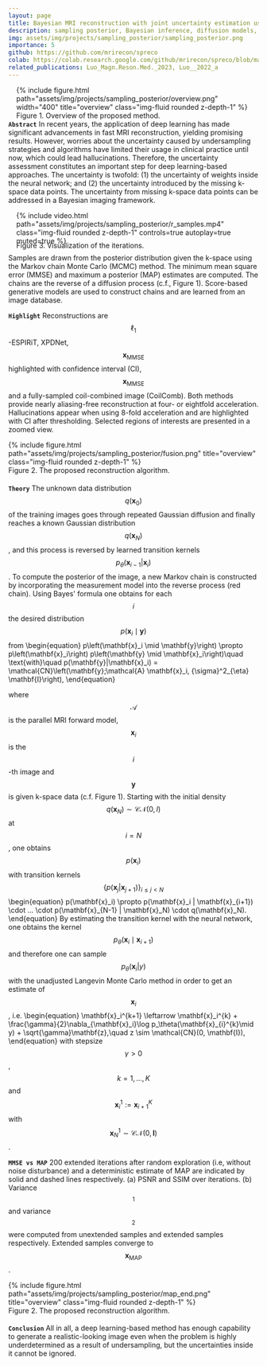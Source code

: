```yaml
---
layout: page
title: Bayesian MRI reconstruction with joint uncertainty estimation using diffusion models
description: sampling posterior, Bayesian inference, diffusion models, uncertainty estimation, inverse problem, MR image reconstruction, Monte Carlo, Markov chain
img: assets/img/projects/sampling_posterior/sampling_posterior.png
importance: 5
github: https://github.com/mrirecon/spreco
colab: https://colab.research.google.com/github/mrirecon/spreco/blob/main/examples/scripts/demo_recon.ipynb
related_publications: Luo_Magn.Reson.Med._2023, Luo__2022_a
---
```

<div style="float: right; margin-left: 1rem; margin-bottom: 0rem">
{% include figure.html path="assets/img/projects/sampling_posterior/overview.png" width="400" title="overview" class="img-fluid rounded z-depth-1" %}
<div class="caption_post">
    Figure 1. Overview of the proposed method.
</div>
</div>

**`Abstract`** In recent years, the application of deep
learning has made significant advancements in fast MRI
reconstruction, yielding promising results. However,
worries about the uncertainty caused by undersampling
strategies and algorithms have limited their usage in
clinical practice until now, which could lead hallucinations. Therefore, the uncertainty
assessment constitutes an important step
for deep learning-based approaches. The uncertainty is twofold:
(1) the uncertainty of weights inside the neural
network; and (2) the uncertainty introduced by the
missing k-space data points. The uncertainty from missing
k-space data points can be addressed in a Bayesian imaging framework. 

<div style="float: right; margin-left: 1rem; margin-bottom: 0rem;">
{% include video.html path="assets/img/projects/sampling_posterior/r_samples.mp4" class="img-fluid rounded z-depth-1" controls=true autoplay=true muted=true %}
<div class="caption_post" style="margin-bottom: 0.5rem; margin-top: -0.5rem">
    Figure 3. Visualization of the iterations.
</div>
</div>

Samples are drawn from the posterior distribution given the k-space using the Markov
chain Monte Carlo (MCMC) method. The minimum mean square error (MMSE)
and maximum a posterior (MAP) estimates are computed. The chains are the reverse of a diffusion process (c.f., Figure 1). Score-based generative models are
used to construct chains and are learned from an image database.



**`Highlight`** Reconstructions are $$\ell_1$$-ESPIRiT, XPDNet, $$\mathbf{x}_\text{MMSE}$$
highlighted with confidence interval (CI), $$\mathbf{x}_\text{MMSE}$$
and a fully-sampled coil-combined image (CoilComb). Both methods provide nearly aliasing-free reconstruction at four- or eightfold acceleration. Hallucinations
appear when using 8-fold acceleration and are highlighted with
CI after thresholding. 
Selected regions of interests are presented in a zoomed view.
<div class="col-sm mt-3 mt-md-0">
{% include figure.html path="assets/img/projects/sampling_posterior/fusion.png" title="overview" class="img-fluid rounded z-depth-1" %}
<div class="caption_post" style="margin-bottom: 1.15rem">
    Figure 2. The proposed reconstruction algorithm.
</div>
</div>

**`Theory`** The unknown data distribution $$q(\mathbf{x}_0)$$ of the training images goes through repeated Gaussian diffusion and
  finally reaches a known Gaussian distribution $$q(\mathbf{x}_N)$$, and this process is reversed by learned transition kernels $$p_\theta(\mathbf{x}_{i-1}|\mathbf{x}_i )$$. To compute the
  posterior of the image, a new Markov chain is constructed by incorporating the measurement model into the reverse process (red chain). Using Bayes' formula one obtains for each $$i$$ the desired distribution $$p\left (\mathbf{x}_i \mid \mathbf{y}\right )$$ from 
\begin{equation}
p\left(\mathbf{x}_i \mid \mathbf{y}\right) \propto p\left(\mathbf{x}_i\right) p\left(\mathbf{y} \mid \mathbf{x}_i\right)\quad \text{with}\quad p(\mathbf{y}|\mathbf{x}_i) = \mathcal{CN}\left(\mathbf{y};\mathcal{A} \mathbf{x}_i, {\sigma}^2\_{\eta} \mathbf{I}\right),
\end{equation}

where $$\mathcal{A}$$ is the parallel MRI forward model, $$\mathbf{x}_i$$ is the $$i$$-th image and $$\mathbf{y}$$ is given k-space data (c.f. Figure 1).
Starting with the initial density $$q(\mathbf{x}_N)\sim \mathcal{CN}(0,I)$$ at $$i=N$$, one obtains $$p(\mathbf{x}_i)$$ with transition kernels $$\{p(\mathbf{x}_j | \mathbf{x}_{j+1})\}_{i \leq j < N}$$ 
\begin{equation}
p(\mathbf{x}\_i) \propto p(\mathbf{x}\_i | \mathbf{x}\_{i+1}) \cdot ... \cdot p(\mathbf{x}_{N-1} | \mathbf{x}_N) \cdot q(\mathbf{x}_N).
\end{equation}
By estimating the transition kernel with the neural network, one obtains the kernel $$p_\theta(\mathbf{x}_i \mid \mathbf{x}_{i+1})$$ and therefore one can sample $$p_\theta(\mathbf{x}_i | y)$$ with the unadjusted Langevin Monte Carlo method in order to get an estimate of $$\mathbf{x}_i$$, i.e.
\begin{equation}
\mathbf{x}\_i^{k+1} \leftarrow \mathbf{x}\_i^{k} + \frac{\gamma}{2}\nabla\_{\mathbf{x}\_i}\log p\_\theta(\mathbf{x}\_{i}^{k}\mid y) + \sqrt{\gamma}\mathbf{z},\quad z \sim \mathcal{CN}(0, \mathbf{I}),
\end{equation}
with stepsize $$\gamma > 0$$, $$k=1,...,K$$ and $$\mathbf{x}_i^1 := \mathbf{x}^K_{i+1}$$ with $$\mathbf{x}_N^1 \sim \mathcal{CN}(0, \mathbf{I})$$. 

**`MMSE vs MAP`** 200 extended iterations after random exploration (i.e, without noise disturbance) and a deterministic estimate of
      MAP are indicated by solid and dashed lines respectively. (a) PSNR and SSIM over iterations. (b) Variance$$_\text{1}$$ and
      variance$$_\text{2}$$ were computed from unextended samples and extended samples respectively. Extended samples converge to $$\mathbf{x}_\text{MAP}$$.

<div class="col-sm mt-3 mt-md-0">
{% include figure.html path="assets/img/projects/sampling_posterior/map_end.png" title="overview" class="img-fluid rounded z-depth-1" %}
<div class="caption_post" style="margin-bottom: 1.15rem">
    Figure 2. The proposed reconstruction algorithm.
</div>
</div>




**`Conclusion`** All in all, a deep learning-based method has enough
capability to generate a realistic-looking image even when
the problem is highly underdetermined as a result of
undersampling, but the uncertainties inside it cannot be
ignored.